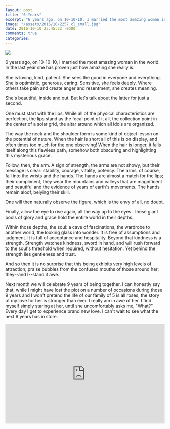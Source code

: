 ```yaml
---
layout: post
title: "6 Years"
excerpt: "6 years ago, on 10-10-10, I married the most amazing woman in the world."
image: "/assets/2016/10/2257_cl_small.jpg"
date: 2016-10-10 23:45:22 -0500
comments: true
categories: 
---
```


![]({{site.url}}/assets/2016/10/2257_cl_small.jpg)

6 years ago, on 10-10-10, I married the most amazing woman in the world. In the last year she has proven just how amazing she really is.

She is loving, kind, patient. She sees the good in everyone and everything. She is optimistic, generous, caring. Sensitive, she feels deeply. Where others take pain and create anger and resentment, she creates meaning.

She's beautiful, inside and out. But let's talk about the latter for just a second.

One must start with the lips. While all of the physical characteristics are perfection, the lips stand as the focal point of it all, the collection point in the center of a solar grid, the altar around which all idols are organized. 

The way the neck and the shoulder form is some kind of object lesson on the potential of nature. When the hair is short all of this is on display, and often times too much for the one observing! When the hair is longer, it falls itself along this flawless path, somehow both obscuring and highlighting this mysterious grace.

Follow, then, the arm. A sign of strength, the arms are not showy, but their message is clear: stability, courage, vitality, potency. The arms, of course, fall into the wrists and the hands. The hands are almost a match for the lips; their compliment, they wear the mountains and valleys that are magnificent and beautiful and the evidence of years of earth's movements. The hands remain aloof, belying their skill. 

One will then naturally observe the figure, which is the envy of all, no doubt. 

Finally, allow the eye to rise again, all the way up to the eyes. These giant pools of glory and grace hold the entire world in their depths.

Within those depths, the soul: a cave of fascinations, the wardrobe to another world, the looking glass into wonder. It is free of assumptions and judgment. It is full of acceptance and hospitality. Beyond that kindness is a strength. Strength watches kindness, sword in hand, and will rush forward to the soul's threshold when required, without hesitation. Yet behind the strength lies gentleness and trust. 

And so then it is no surprise that this being exhibits very high levels of attraction; praise bubbles from the confused mouths of those around her; they--and I--stand it awe.

Next month we will celebrate 9 years of being together. I can honestly say that, while I might have lost the plot on a number of occasions during those 9 years and I won't pretend the life of our family of 5 is all roses, the story of my love for her is stronger than ever. I really am in awe of her. I find myself simply staring at her, until she uncomfortably asks me, "What?" Every day I get to experience brand new love. I can't wait to see what the next 9 years has in store.

<iframe width="100%" height="315" src="https://www.youtube.com/embed/O4j1vfgvU58" frameborder="0" allowfullscreen></iframe>
